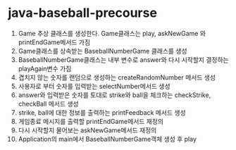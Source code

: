 # java-baseball-precourse

1. Game 추상 클래스를 생성한다. Game클래스는 play, askNewGame 와 printEndGame메서드 가짐
2. Game클래스를 상속받는 BaseballNumberGame 클래스를 생성
3. BaseballNumberGame클래스는 내부 변수로 answer와 다시 시작할지 결정하는 playAgain변수 가짐
4. 겹치지 않는 숫자를 랜덤으로 생성하는 createRandomNumber 메서드 생성
5. 사용자로 부터 숫자를 입력받는 selectNumber메서드 생성
6. answer와 입력받은 숫자를 토대로 strike와 ball을 체크하는 checkStrike, checkBall 메서드 생성
7. strike, ball에 대한 정보를 출력하는 printFeedback 메서드 생성
8. 게임종료 메시지를 출력할 printEndGame메서드 재정의
9. 다시 시작할지 물어보는 askNewGame메서드 재정의
10. Application의 main에서 BaseballNumberGame객체 생성 후 play

